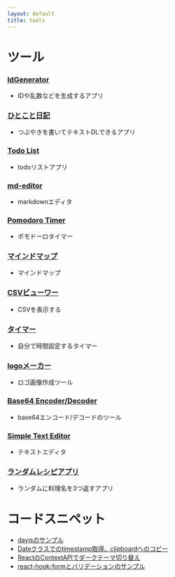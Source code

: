 ```yaml
---
layout: default
title: tools
---
```


# ツール

### [IdGenerator](https://id-generator.juns-app.com/)
- IDや乱数などを生成するアプリ

### [ひとこと日記](https://nikki.juns-app.com/)
- つぶやきを書いてテキストDLできるアプリ

### [Todo List](https://todo.juns-app.com/)
- todoリストアプリ
  
### [md-editor](https://md.juns-app.com)
- markdownエディタ

### [Pomodoro Timer](https://next-tools.juns-app.com/pomodoro)
- ポモドーロタイマー

### [マインドマップ](https://next-tools.juns-app.com/mindmap)
- マインドマップ

### [CSVビューワー](https://next-tools.juns-app.com/csvv)
- CSVを表示する

### [タイマー](https://next-tools.juns-app.com/timer)
- 自分で時間設定するタイマー

### [logoメーカー](https://tools.juns-app.com/logo-maker.html)
- ロゴ画像作成ツール

### [Base64 Encoder/Decoder](https://tools.juns-app.com/base64.html)
- base64エンコード/デコードのツール

### [Simple Text Editor](https://tools.juns-app.com/editor)
- テキストエディタ

### [ランダムレシピアプリ](https://tools.juns-app.com/ryouri)
- ランダムに料理名を3つ返すアプリ

# コードスニペット

- [dayjsのサンプル](https://tools.juns-app.com/snipets/dayjs-get-date-sample/)
- [Dateクラスでのtimestamp取得、clipboardへのコピー](https://tools.juns-app.com/snipets/getTimeStampFromDateClass/)
- [ReactのContextAPIでダークテーマ切り替え](https://tools.juns-app.com/snipets/react-context-darkmode/)
- [react-hook-formとバリデーションのサンプル](https://next-tools.juns-app.com/rhf)
